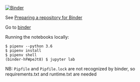 [![Binder](https://mybinder.org/badge_logo.svg)](https://mybinder.org/v2/gh/webthusiast/spikes/master?filepath=binder%2FFirst.ipynb)

See [Preparing a repository for Binder](https://mybinder.readthedocs.io/en/latest/using.html#preparing-a-repository-for-binder)

Go to [binder](https://mybinder.org/v2/gh/webthusiast/spikes/master?filepath=binder%2FFirst.ipynb)

Running the notebooks locally:

    $ pipenv --python 3.6
    $ pipenv install
    $ pipenv shell
    (binder-hFWpeJt8) $ jupyter lab

NB: `Pipfile` and `Pipfile.lock` are not recognized by binder, so requirements.txt and runtime.txt are needed
